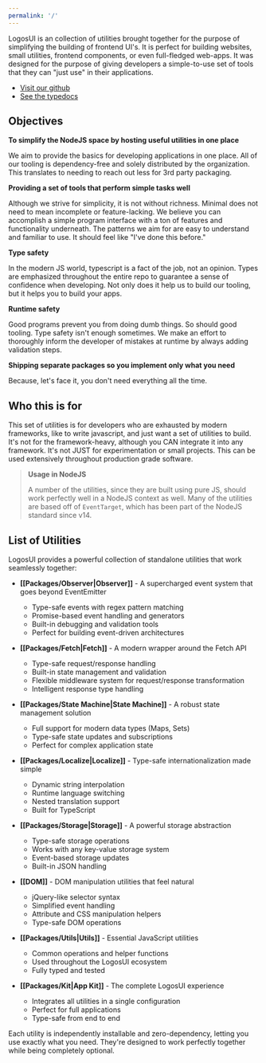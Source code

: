 ```yaml
---
permalink: '/'
---
```

LogosUI is an collection of utilities brought together for the purpose of simplifying the building of frontend UI's. It is perfect for building websites, small utilities, frontend components, or even full-fledged web-apps. It was designed for the purpose of giving developers a simple-to-use set of tools that they can "just use" in their applications.

- [Visit our github](https://github.com/logos-ui/monorepo)
- [See the typedocs](https://logos-ui.github.io/modules.html)

## Objectives

**To simplify the NodeJS space by hosting useful utilities in one place**

We aim to provide the basics for developing applications in one place. All of our tooling is dependency-free and solely distributed by the organization. This translates to needing to reach out less for 3rd party packaging.

**Providing a set of tools that perform simple tasks well**

Although we strive for simplicity, it is not without richness. Minimal does not need to mean incomplete or feature-lacking. We believe you can accomplish a simple program interface with a ton of features and functionality underneath. The patterns we aim for are easy to understand and familiar to use. It should feel like "I've done this before."

**Type safety**

In the modern JS world, typescript is a fact of the job, not an opinion. Types are emphasized throughout the entire repo to guarantee a sense of confidence when developing. Not only does it help us to build our tooling, but it helps you to build your apps.

**Runtime safety**

Good programs prevent you from doing dumb things. So should good tooling. Type safety isn't enough sometimes. We make an effort to thoroughly inform the developer of mistakes at runtime by always adding validation steps.

**Shipping separate packages so you implement only what you need**

Because, let's face it, you don't need everything all the time.

## Who this is for

This set of utilities is for developers who are exhausted by modern frameworks, like to write javascript, and just want a set of utilities to build. It's not for the framework-heavy, although you CAN integrate it into any framework. It's not JUST for experimentation or small projects. This can be used extensively throughout production grade software.

> **Usage in NodeJS**
>
> A number of the utilities, since they are built using pure JS, should work perfectly well in a NodeJS context as well. Many of the utilities are based off of `EventTarget`, which has been part of the NodeJS standard since v14.

## List of Utilities

LogosUI provides a powerful collection of standalone utilities that work seamlessly together:

- **[[Packages/Observer|Observer]]** - A supercharged event system that goes beyond EventEmitter
  - Type-safe events with regex pattern matching
  - Promise-based event handling and generators
  - Built-in debugging and validation tools
  - Perfect for building event-driven architectures

- **[[Packages/Fetch|Fetch]]** - A modern wrapper around the Fetch API
  - Type-safe request/response handling
  - Built-in state management and validation
  - Flexible middleware system for request/response transformation
  - Intelligent response type handling

- **[[Packages/State Machine|State Machine]]** - A robust state management solution
  - Full support for modern data types (Maps, Sets)
  - Type-safe state updates and subscriptions
  - Perfect for complex application state

- **[[Packages/Localize|Localize]]** - Type-safe internationalization made simple
  - Dynamic string interpolation
  - Runtime language switching
  - Nested translation support
  - Built for TypeScript

- **[[Packages/Storage|Storage]]** - A powerful storage abstraction
  - Type-safe storage operations
  - Works with any key-value storage system
  - Event-based storage updates
  - Built-in JSON handling

- **[[DOM]]** - DOM manipulation utilities that feel natural
  - jQuery-like selector syntax
  - Simplified event handling
  - Attribute and CSS manipulation helpers
  - Type-safe DOM operations

- **[[Packages/Utils|Utils]]** - Essential JavaScript utilities
  - Common operations and helper functions
  - Used throughout the LogosUI ecosystem
  - Fully typed and tested

- **[[Packages/Kit|App Kit]]** - The complete LogosUI experience
  - Integrates all utilities in a single configuration
  - Perfect for full applications
  - Type-safe from end to end

Each utility is independently installable and zero-dependency, letting you use exactly what you need. They're designed to work perfectly together while being completely optional.
